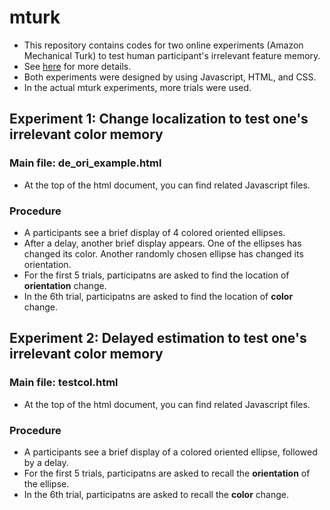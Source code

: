# mturk
- This repository contains codes for two online experiments (Amazon Mechanical Turk) to test human participant's irrelevant feature memory.
- See [here](http://www.hongsup.com/blog/2015/6/28/surprise) for more details.
- Both experiments were designed by using Javascript, HTML, and CSS.
- In the actual mturk experiments, more trials were used.

## Experiment 1: Change localization to test one's irrelevant color memory
### Main file: de_ori_example.html
- At the top of the html document, you can find related Javascript files.

### Procedure
- A participants see a brief display of 4 colored oriented ellipses.
- After a delay, another brief display appears. One of the ellipses has changed its color. Another randomly chosen ellipse has changed its orientation.
- For the first 5 trials, participatns are asked to find the location of <b>orientation</b> change.
- In the 6th trial, participatns are asked to find the location of <b>color</b> change.

## Experiment 2: Delayed estimation to test one's irrelevant color memory
### Main file: testcol.html
- At the top of the html document, you can find related Javascript files. 

### Procedure
- A participants see a brief display of a colored oriented ellipse, followed by a delay.
- For the first 5 trials, participatns are asked to recall the <b>orientation</b> of the ellipse.
- In the 6th trial, participatns are asked to recall the <b>color</b> change.


